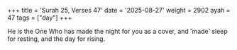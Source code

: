 +++
title = 'Surah 25, Verses 47'
date = '2025-08-27'
weight = 2902
ayah = 47
tags = ["day"]
+++

He is the One Who has made the night for you as a cover, and ˹made˺ sleep for resting, and the day for rising.